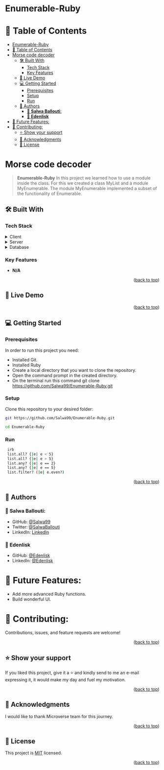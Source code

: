# Enumerable-Ruby
# 📗 Table of Contents

- [Enumerable-Ruby](#enumerable-ruby)
- [📗 Table of Contents](#-table-of-contents)
- [Morse code decoder ](#morse-code-decoder-)
  - [🛠 Built With ](#-built-with-)
    - [Tech Stack ](#tech-stack-)
    - [Key Features ](#key-features-)
  - [🚀 Live Demo ](#-live-demo-)
  - [💻 Getting Started ](#-getting-started-)
    - [Prerequisites](#prerequisites)
    - [Setup](#setup)
    - [Run](#run)
  - [👥 Authors ](#-authors-)
    - [👤 **Salwa Ballouti**:](#-salwa-ballouti)
    - [👤 **Edenlisk**](#-edenlisk)
- [🔭 Future Features:](#-future-features)
- [🤝 Contributing:](#-contributing)
  - [⭐️ Show your support ](#️-show-your-support-)
  - [🙏 Acknowledgments ](#-acknowledgments-)
  - [📝 License ](#-license-)

<!-- PROJECT DESCRIPTION -->

# Morse code decoder <a name="about-project"></a>

> **Enumerable-Ruby** In this project we learned how to use a module inside the class. For this we created a class MyList and a module MyEnumerable. The module MyEnumerable implemented a subset of the functionality of Enumerable.


## 🛠 Built With <a name="built-with"></a>

### Tech Stack <a name="tech-stack"></a>

<details>
  <summary>Client</summary>
  <ul>
    <li><a href="https://www.ruby-lang.org/en/">Ruby</a></li>
  </ul>
</details>

<details>
  <summary>Server</summary>
  <ul>
    <li>N/A</li>
  </ul>
</details>

<details>
<summary>Database</summary>
  <ul>
    <li>N/A</li>
  </ul>
</details>

<!-- Features -->

### Key Features <a name="key-features"></a>

- **N/A**

<p align="right">(<a href="#readme-top">back to top</a>)</p>

<!-- LIVE DEMO -->

## 🚀 Live Demo <a name="live-demo"></a>

<p align="right">(<a href="#readme-top">back to top</a>)</p>

<!-- GETTING STARTED -->

## 💻 Getting Started <a name="getting-started"></a>

### Prerequisites

In order to run this project you need:
- Installed Git.
- Installed Ruby
- Create a local directory that you want to clone the repository.
- Open the command prompt in the created directory.
- On the terminal run this command git clone https://github.com/Salwa99/Enumerable-Ruby.git




### Setup

Clone this repository to your desired folder:

```sh 
git https://github.com/Salwa99/Enumerable-Ruby.git
  ```
  ```sh 
  cd Enumerable-Ruby
  ```
### Run 

  ```sh 
   irb
   list.all? {|e| e < 5}
   list.all? {|e| e > 5}
   list.any? {|e| e == 2}
   list.any? {|e| e == 5}
   list.filter? (|e| e.even?)
  ```

<p align="right">(<a href="#readme-top">back to top</a>)</p>

<!-- AUTHORS -->

## 👥 Authors <a name="authors"></a>
### 👤 **Salwa Ballouti**:
- GitHub: [@Salwa99](https://github.com/Salwa99)
- Twitter: [@SalwaBallouti](https://twitter.com/salwa_ballouti)
- LinkedIn: [LinkedIn](https://www.linkedin.com/in/salwa-ballouti)

### 👤 **Edenlisk**
- GitHub: [@Edenlisk](https://github.com/edenlisk)
- LinkedIn: [@Edenlisk](https://www.linkedin.com/in/nsanzimfura-enock-nkumbuyedeni/)
  
# 🔭 Future Features:
- Add more advanced Ruby functions.
- Build wonderful UI.


# 🤝 Contributing:
Contributions, issues, and feature requests are welcome!

<p align="right">(<a href="#readme-top">back to top</a>)</p>

<!-- SUPPORT -->

## ⭐️ Show your support <a name="support"></a>
If you liked this project, give it a ⭐️ and kindly send to me an e-mail expressing it, it would make my day and fuel my motivation.

<p align="right">(<a href="#readme-top">back to top</a>)</p>

<!-- ACKNOWLEDGEMENTS -->

## 🙏 Acknowledgments <a name="acknowledgements"></a>

I would like to thank Microverse team for this journey.

<p align="right">(<a href="#readme-top">back to top</a>)</p>


<!-- LICENSE -->

## 📝 License <a name="license"></a>

This project is [MIT](./LICENSE) licensed.

<p align="right">(<a href="#readme-top">back to top</a>)</p>
